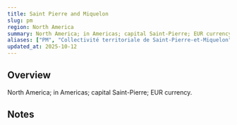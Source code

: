 ```yaml
---
title: Saint Pierre and Miquelon
slug: pm
region: North America
summary: North America; in Americas; capital Saint-Pierre; EUR currency.
aliases: ["PM", "Collectivité territoriale de Saint-Pierre-et-Miquelon"]
updated_at: 2025-10-12
---
```


## Overview

North America; in Americas; capital Saint-Pierre; EUR currency.

## Notes

<!-- Add your first note below -->
